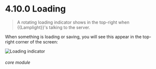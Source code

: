 # 4.10.0    Loading

> A rotating loading indicator shows in the top-right when {{Lamplight}}'s talking to the server. 

When something is loading or saving, you will see this appear in the top-right corner of the screen: 

![Loading indicator]({{imgpath}}495a.png) 

###### core module

